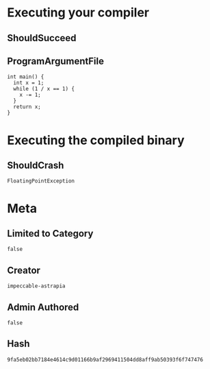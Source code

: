 # Executing your compiler

## ShouldSucceed

## ProgramArgumentFile

```
int main() {
  int x = 1;
  while (1 / x == 1) {
    x -= 1;
  }
  return x;
}
```

# Executing the compiled binary

## ShouldCrash

```
FloatingPointException
```

# Meta

## Limited to Category

```
false
```

## Creator

```
impeccable-astrapia
```

## Admin Authored

```
false
```

## Hash

```
9fa5eb02bb7184e4614c9d01166b9af2969411504dd8aff9ab50393f6f747476
```
